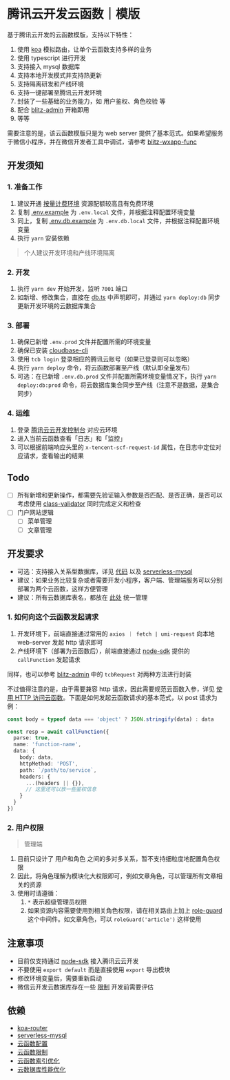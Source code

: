 # 腾讯云开发云函数｜模版

基于腾讯云开发的云函数模版，支持以下特性：

1. 使用 [koa](https://github.com/koajs/koa) 模拟路由，让单个云函数支持多样的业务
2. 使用 typescript 进行开发
3. 支持接入 mysql 数据库
4. 支持本地开发模式并支持热更新
5. 支持隔离研发和产线环境
6. 支持一键部署至腾讯云开发环境
7. 封装了一些基础的业务能力，如 用户鉴权、角色校验 等
8. 配合 [blitz-admin](https://github.com/jay4q/blitz-admin) 开箱即用
9. 等等

需要注意的是，该云函数模版只是为 web server 提供了基本范式。如果希望服务于微信小程序，并在微信开发者工具中调试，请参考 [blitz-wxapp-func](https://github.com/jay4q/blitz-wxapp-func)

## 开发须知

### 1. 准备工作

1. 建议开通 [按量计费环境](https://cloud.tencent.com/document/product/876/39095) 资源配额较高且有免费环境
2. 复制 [.env.example](./.env.example) 为 `.env.local` 文件，并根据注释配置环境变量
3. 同上，复制 [.env.db.example](./.env.db.example) 为 `.env.db.local` 文件，并根据注释配置环境变量
4. 执行 `yarn` 安装依赖

> 个人建议开发环境和产线环境隔离

### 2. 开发

1. 执行 `yarn dev` 开始开发，监听 `7001` 端口
2. 如新增、修改集合，直接在 [db.ts](./utils/db.ts) 中声明即可，并通过 `yarn deploy:db` 同步更新开发环境的云数据库集合

### 3. 部署

1. 确保已新增 `.env.prod` 文件并配置所需的环境变量
2. 确保已安装 [cloudbase-cli](https://docs.cloudbase.net/cli-v1/install.html)
3. 使用 `tcb login` 登录相应的腾讯云账号（如果已登录则可以忽略）
4. 执行 `yarn deploy` 命令，将云函数部署至产线（默认即全量发布）
5. 可选：在已新增 `.env.db.prod` 文件并配置所需环境变量情况下，执行 `yarn deploy:db:prod` 命令，将云数据库集合同步至产线（注意不是数据，是集合同步）

### 4. 运维

1. 登录 [腾讯云云开发控制台](https://console.cloud.tencent.com/) 对应云环境
2. 进入当前云函数查看「日志」和「监控」
3. 可以根据前端响应头里的 `x-tencent-scf-request-id` 属性，在日志中定位对应请求，查看输出的结果

## Todo

+ [ ] 所有新增和更新操作，都需要先验证输入参数是否匹配、是否正确，是否可以考虑使用 [class-validator](https://github.com/typestack/class-validator) 同时完成定义和检查
+ [ ] 门户网站逻辑
  + [ ] 菜单管理
  + [ ] 文章管理

## 开发要求

+ 可选：支持接入关系型数据库，详见 [代码](./utils/sql.ts) 以及 [serverless-mysql](https://github.com/jeremydaly/serverless-mysql)
+ 建议：如果业务比较复杂或者需要开发小程序，客户端、管理端服务可以分别部署为两个云函数，这样方便管理
+ 建议：所有云数据库表名，都放在 [此处](./utils/db.ts) 统一管理

### 1. 如何向这个云函数发起请求

1. 开发环境下，前端直接通过常用的 `axios ｜ fetch | umi-request` 向本地 web-server 发起 http 请求即可
2. 产线环境下（部署为云函数后），前端直接通过 [node-sdk](https://docs.cloudbase.net/api-reference/server/node-sdk/database/database.html) 提供的 `callFunction` 发起请求

同样，也可以参考 [blitz-admin](https://github.com/jay4q/blitz-admin) 中的 `tcbRequest` 对两种方法进行封装

不过值得注意的是，由于需要兼容 http 请求，因此需要规范云函数入参，详见 [使用 HTTP 访问云函数](https://docs.cloudbase.net/service/access-cloud-function.html)。下面是如何发起云函数请求的基本范式，以 post 请求为例：

``` ts
const body = typeof data === 'object' ? JSON.stringify(data) : data

const resp = await callFunction({
  parse: true,
  name: 'function-name',
  data: {
    body: data,
    httpMethod: 'POST',
    path: `/path/to/service`,
    headers: {
      ...(headers || {}),
      // 这里还可以放一些鉴权信息
    }
  }
})
```

### 2. 用户权限

> 管理端

1. 目前只设计了 用户和角色 之间的多对多关系，暂不支持细粒度地配置角色权限
2. 因此，将角色理解为模块化大权限即可，例如文章角色，可以管理所有文章相关的资源
3. 使用时请遵循：
   1. `*` 表示超级管理员权限
   2. 如果资源内容需要使用到相关角色权限，请在相关路由上加上 [role-guard](./middlewares/role-guard.ts) 这个中间件。如文章角色，可以 `roleGuard('article')` 这样使用

## 注意事项

+ 目前仅支持通过 [node-sdk](https://docs.cloudbase.net/api-reference/server/node-sdk/database/database.html) 接入腾讯云云开发
+ 不要使用 `export default` 而是直接使用 `export` 导出模块
+ 修改环境变量后，需要重新启动
+ 微信云开发云数据库存在一些 [限制](https://developers.weixin.qq.com/miniprogram/dev/wxcloud/reference/quota.html) 开发前需要评估

## 依赖

+ [koa-router](https://github.com/koajs/router/blob/master/API.md)
+ [serverless-mysql](https://github.com/jeremydaly/serverless-mysql)
+ [云函数配置](https://docs.cloudbase.net/cli-v1/functions/configs.html)
+ [云函数限制](https://cloud.tencent.com/document/product/876/47177#.E4.BA.91.E5.87.BD.E6.95.B0)
+ [云函数索引优化](https://www.infoq.cn/article/mvc0m5ja5vfegfhsc7ks)
+ [云数据库性能优化](https://developers.weixin.qq.com/community/business/doc/00068218a682088d17ca593c45b40d)
